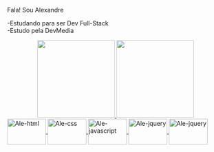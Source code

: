 Fala! Sou Alexandre

-Estudando para ser Dev Full-Stack<br>
-Estudo pela DevMedia

<div align="center">
  <a href="https://github.com/rafaballerini">
  <img height="180em" src="https://github-readme-stats.vercel.app/api?username=alexandresevilha1&show_icons=true&theme=dracula&include_all_commits=true&count_private=true"/>
  <img height="180em" src="https://github-readme-stats.vercel.app/api/top-langs/?username=alexandresevilha1&layout=compact&langs_count=7&theme=dracula"/>
</div>
  
  <div>
    <img align="center" alt="Ale-html" height="60" width="90" src="https://cdn.jsdelivr.net/gh/devicons/devicon/icons/html5/html5-plain-wordmark.svg">
    <img align="center" alt="Ale-css" height="60" width="90" src="https://cdn.jsdelivr.net/gh/devicons/devicon/icons/css3/css3-original-wordmark.svg"/>
    <img align="center" alt="Ale-javascript" height="60" width="90" src="https://cdn.jsdelivr.net/gh/devicons/devicon/icons/javascript/javascript-original.svg" />
    <img align="center" alt="Ale-jquery" height="60" width="90" src="https://cdn.jsdelivr.net/gh/devicons/devicon/icons/jquery/jquery-original-wordmark.svg"/>
    <img align="center" alt="Ale-jquery" height="60" width="90" src="https://cdn.jsdelivr.net/gh/devicons/devicon/icons/angularjs/angularjs-plain.svg"/>
          
  </div>
